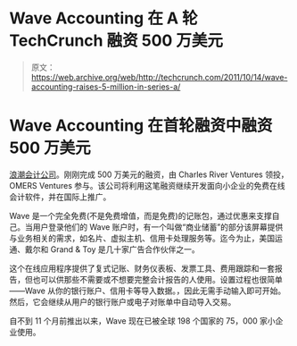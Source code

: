 # Wave Accounting 在 A 轮 TechCrunch 融资 500 万美元

> 原文：<https://web.archive.org/web/http://techcrunch.com/2011/10/14/wave-accounting-raises-5-million-in-series-a/>

# Wave Accounting 在首轮融资中融资 500 万美元

[浪潮会计公司](https://web.archive.org/web/20230205023323/http://waveaccounting.com/)。刚刚完成 500 万美元的融资，由 Charles River Ventures 领投，OMERS Ventures 参与。该公司将利用这笔融资继续开发面向小企业的免费在线会计软件，并在国际上推广。

Wave 是一个完全免费(不是免费增值，而是免费)的记账包，通过优惠来支撑自己。当用户登录他们的 Wave 账户时，有一个叫做“商业储蓄”的部分该屏幕提供与业务相关的需求，如名片、虚拟主机、信用卡处理服务等。迄今为止，美国运通、戴尔和 Grand & Toy 是几十家广告合作伙伴之一。

这个在线应用程序提供了复式记账、财务仪表板、发票工具、费用跟踪和一套报告，但也可以供那些不需要或不想要完整会计报告的人使用。设置过程也很简单——Wave 从你的银行账户、信用卡等导入数据。，因此无需手动输入即可开始。然后，它会继续从用户的银行账户或电子对账单中自动导入交易。

自不到 11 个月前推出以来，Wave 现在已被全球 198 个国家的 75，000 家小企业使用。